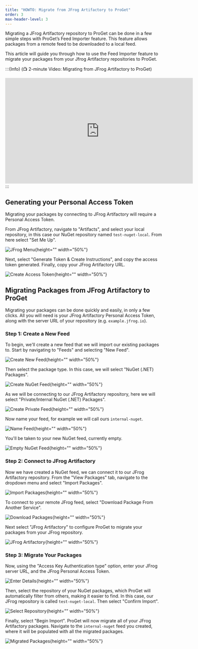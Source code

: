 ```yaml
---
title: "HOWTO: Migrate from JFrog Artifactory to ProGet"
order: 3
max-header-level: 3
---
```


Migrating a JFrog Artifactory repository to ProGet can be done in a few simple steps with ProGet’s Feed Importer feature. This feature allows packages from a remote feed to be downloaded to a local feed.

This article will guide you through how to use the Feed Importer feature to migrate your packages from your Jfrog Artifactory repositories to ProGet.

:::(Info) (📺 2-minute Video:  Migrating from JFrog Artifactory to ProGet)
<iframe width="600" height="337" src="https://www.youtube.com/embed/77O4zv6T6nU?si=5iQx_A9Rx41teKwI" frameborder="0" allowfullscreen="true"></iframe>
:::

## Generating your Personal Access Token

Migrating your packages by connecting to JFrog Artifactory will require a Personal Access Token.

From JFrog Artifactory, navigate to "Artifacts", and select your local repository, in this case our NuGet repository named `test-nuget-local`. From here select "Set Me Up".

![JFrog Menu](/resources/docs/jfrog-artifacts-setmeup.png){height="" width="50%"}

Next, select "Generate Token & Create Instructions", and copy the access token generated. Finally, copy your JFrog Artifactory URL.

![Create Access Token](/resources/docs/jfrog-artifacts-createaccesstoken.png){height="" width="50%"}

## Migrating Packages from JFrog Artifactory to ProGet

Migrating your packages can be done quickly and easily, in only a few clicks. All you will need is your JFrog Artifactory Personal Access Token, along with the server URL of your repository (e.g. `example.jfrog.io`).

### Step 1: Create a New Feed

To begin, we'll create a new feed that we will import our existing packages to. Start by navigating to "Feeds" and selecting "New Feed".

![Create New Feed](/resources/docs/proget-feeds-createnewfeed.png){height="" width="50%"}

Then select the package type. In this case, we will select "NuGet (.NET) Packages".

![Create NuGet Feed](/resources/docs/proget-newfeed-nugetselect.png){height="" width="50%"}

As we will be connecting to our JFrog Artifactory repository, here we will select "Private/Internal NuGet (.NET) Packages".

![Create Private Feed](/resources/docs/proget-createfeed-privatefeed.png){height="" width="50%"}

Now name your feed, for example we will call ours `internal-nuget`.

![Name Feed](/resources/docs/proget-createfeed-name.png){height="" width="50%"}

You'll be taken to your new NuGet feed, currently empty.

![Empty NuGet Feed](/resources/docs/proget-nuget-internal-empty.png){height="" width="50%"}

### Step 2: Connect to JFrog Artifactory

Now we have created a NuGet feed, we can connect it to our JFrog Artifactory repository. From the "View Packages" tab, navigate to the dropdown menu and select "Import Packages".

![Import Packages](/resources/docs/proget-importpackages.png){height="" width="50%"}

To connect to your remote JFrog feed, select "Download Package From Another Service".

![Download Packages](/resources/docs/proget-downloadpackage-azure.png){height="" width="50%"}

Next select "JFrog Artifactory" to configure ProGet to migrate your packages from your JFrog repository.

![JFrog Artifactory](/resources/docs/proget-connectors-jfrog.png){height="" width="50%"}

### Step 3: Migrate Your Packages

Now, using the "Access Key Authentication type" option, enter your JFrog server URL, and the JFrog Personal Access Token.

![Enter Details](/resources/docs/proget-migrate-jfrog.png){height="" width="50%"}

Then, select the repository of your NuGet packages, which ProGet will automatically filter from others, making it easier to find. In this case, our JFrog repository is called `test-nuget-local`. Then select "Confirm Import".

![Select Repository](/resources/docs/proget-migrate-jfrog-feed.png){height="" width="50%"}

Finally, select "Begin Import". ProGet will now migrate all of your JFrog Artifactory packages. Navigate to the `internal-nuget` feed you created, where it will be populated with all the migrated packages.

![Migrated Packages](/resources/docs/proget-nugetfeed-fakepackages.png){height="" width="50%"}
